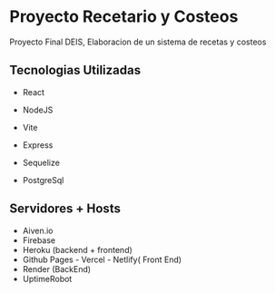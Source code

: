 # Proyecto Recetario y Costeos
Proyecto Final DEIS, Elaboracion de un sistema de recetas y costeos 

## Tecnologias Utilizadas 

* React 
* NodeJS

* Vite
* Express
* Sequelize
* PostgreSql

## Servidores + Hosts
* Aiven.io
* Firebase
* Heroku (backend + frontend)
* Github Pages - Vercel - Netlify( Front End)
* Render (BackEnd)
* UptimeRobot
